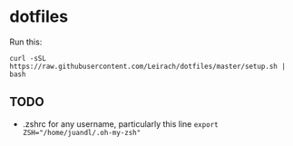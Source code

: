 # dotfiles

Run this:

``` 
curl -sSL https://raw.githubusercontent.com/Leirach/dotfiles/master/setup.sh | bash
```

## TODO

- .zshrc for any username, particularly this line `export ZSH="/home/juandl/.oh-my-zsh"`
